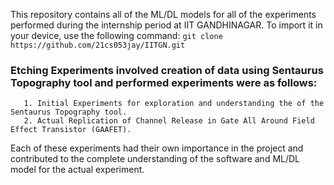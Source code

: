 This repository contains all of the ML/DL models for all of the experiments performed during the internship period at IIT GANDHINAGAR. To import it in your device, use the following command: `git clone https://github.com/21cs053jay/IITGN.git`

### Etching Experiments involved creation of data using Sentaurus Topography tool and performed experiments were as follows: 
       1. Initial Experiments for exploration and understanding the of the Sentaurus Topography tool.
       2. Actual Replication of Channel Release in Gate All Around Field Effect Transistor (GAAFET).

Each of these experiments had their own importance in the project and contributed to the complete understanding of the software and ML/DL model for the actual experiment.
